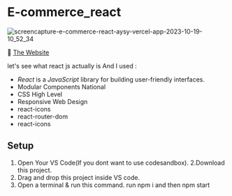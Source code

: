 # E-commerce_react

![screencapture-e-commerce-react-aysy-vercel-app-2023-10-19-10_52_34](https://github.com/amitAsher22/E-commerce_react/assets/69055006/e34f0dd1-1283-4b3d-9f71-f27484ce6365)




 :triangular_flag_on_post: <a href="https://e-commerce-react-aysy.vercel.app/" target="_blank">The Website</a>

let's see what react js actually is And I used : 
- *React* is a *JavaScript* library for building user-friendly interfaces.
- Modular Components National
- CSS High Level
- Responsive Web Design
- react-icons
- react-router-dom
- react-icons

## Setup

1. Open Your VS Code(If you dont want to use codesandbox).
2.Download this project.
3. Drag and drop this project inside VS code.
4. Open a terminal & run this command. run npm i and then  npm start


